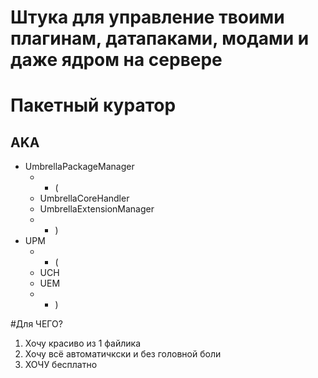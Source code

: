 # Штука для управление твоими плагинам, датапаками, модами и даже ядром на сервере
# Пакетный куратор
## AKA
  - UmbrellaPackageManager
    - - (
    - UmbrellaCoreHandler
    - UmbrellaExtensionManager
    - - )
  - UPM
    - - (
    - UCH
    - UEM
    - - )

#Для ЧЕГО?
  1. Хочу красиво из 1 файлика
  2. Хочу всё автоматичкски и без головной боли
  3. ХОЧУ бесплатно

